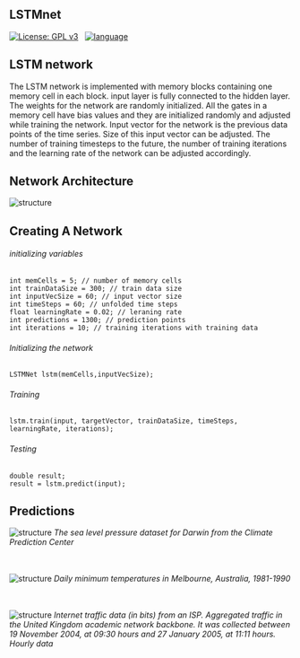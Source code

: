 ## LSTMnet

[![License: GPL v3](https://img.shields.io/badge/License-GPL%20v3-blue.svg)](https://github.com/heshanera/LSTMnet/blob/master/LICENSE)&nbsp;&nbsp;
[![language](https://img.shields.io/badge/language-c%2B%2B-red.svg)](https://github.com/heshanera/IProc) &nbsp;&nbsp;


## LSTM network

The LSTM network is implemented with memory blocks containing one memory cell in each block. input layer is fully connected to the hidden layer. The weights for the network are randomly initialized. All the gates in a memory cell have bias values and they are initialized randomly and adjusted while training the network. Input vector for the network is the previous data points of the time series. Size of this input vector can be adjusted. The number of training timesteps to the future, the number of training iterations and the learning rate of the network can be adjusted accordingly.


## Network Architecture

![structure](https://github.com/heshanera/LSTMnet/blob/master/imgs/LSTMnetStructure.png)

## Creating A Network

###### initializing variables
```
int memCells = 5; // number of memory cells
int trainDataSize = 300; // train data size
int inputVecSize = 60; // input vector size
int timeSteps = 60; // unfolded time steps
float learningRate = 0.02; // leraning rate
int predictions = 1300; // prediction points
int iterations = 10; // training iterations with training data
```
###### Initializing the network
```
LSTMNet lstm(memCells,inputVecSize);
```
###### Training
```
lstm.train(input, targetVector, trainDataSize, timeSteps, learningRate, iterations);
```
###### Testing
```
double result;
result = lstm.predict(input);
```

## Predictions

![structure](https://github.com/heshanera/LSTMnet/blob/master/imgs/SeaLevelPressures.png)
*The sea level pressure dataset for Darwin from the Climate Prediction Center*<br><br><br>

![structure](https://github.com/heshanera/LSTMnet/blob/master/imgs/DailyMinimumTemperatures.png)
*Daily minimum temperatures in Melbourne, Australia, 1981-1990*<br><br><br>

![structure](https://github.com/heshanera/LSTMnet/blob/master/imgs/InternetTraffic.png)
*Internet traffic data (in bits) from an ISP. Aggregated traffic in the United Kingdom academic network backbone. It was collected between 19 November 2004, at 09:30 hours and 27 January 2005, at 11:11 hours. Hourly data*
